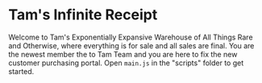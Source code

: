 # Tam's Infinite Receipt

Welcome to Tam's Exponentially Expansive Warehouse of All Things Rare and Otherwise, where everything is for sale and all sales are final. You are the newest member the to Tam Team and you are here to fix the new customer purchasing portal. Open `main.js` in the "scripts" folder to get started.
